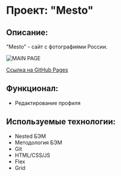 # Проект: "Mesto"

## Описание: 

"Mesto" - сайт с фотографиями России.

![MAIN PAGE](https://user-images.githubusercontent.com/107764041/203836414-db4db488-36eb-407b-a7fa-3596fcb4ead2.png)

[Ссылка на GitHub Pages](https://qann1st.github.io/mesto/)

## Функционал:

* Редактирование профиля

## Используемые технологии:

* Nested БЭМ
* Методология БЭМ
* Git 
* HTML/CSS/JS
* Flex
* Grid
